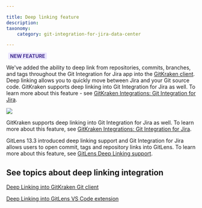 ```yaml
---

title: Deep linking feature
description:
taxonomy:
    category: git-integration-for-jira-data-center

---
```


<b style='background-color:#EAE5FE; padding:1px 5px; color:#412C92; border-radius:3px; margin: 0 5px; font-size: small;'>NEW FEATURE</b>
<br>

We've added the ability to deep link from repositories, commits, branches, and tags throughout the Git Integration for Jira app into the [GitKraken client](https://www.gitkraken.com). Deep linking allows you to quickly move between Jira and your Git source code. GitKraken supports deep linking into Git Integration for Jira as well. To learn more about this feature - see [GitKraken Integrations: Git Integration for Jira](https://support.gitkraken.com/integrations/git-integration-for-jira/).

![](/wp-content/uploads/gij-deeplinking-feature-example.png)

GitKraken supports deep linking into Git Integration for Jira as well. To learn more about this feature, see [GitKraken Integrations: Git Integration for Jira](https://support.gitkraken.com/integrations/git-integration-for-jira/).

GitLens 13.3 introduced deep linking support and Git Integration for Jira allows users to open commit, tags and repository links into GitLens. To learn more about this feature, see [GitLens Deep Linking support](https://help.gitkraken.com/gitlens/gitlens-release-notes-current/#deep-linking-support).

## See topics about deep linking integration

[Deep Linking into GitKraken Git client](/git-integration-for-jira-data-center/deep-linking-to-the-gitkraken-git-client-gij-self-managed/)

[Deep Linking into GitLens VS Code extension](/git-integration-for-jira-data-center/deep-linking-into-gitlens-gij-self-managed/)

